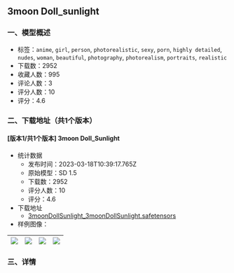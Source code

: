 ## 3moon Doll_sunlight
### 一、模型概述

- 标签：`anime`, `girl`, `person`, `photorealistic`, `sexy`, `porn`, `highly detailed`, `nudes`, `woman`, `beautiful`, `photography`, `photorealism`, `portraits`, `realistic`
- 下载数：2952
- 收藏人数：995
- 评论人数：3
- 评分人数：10
- 评分：4.6

### 二、下载地址（共1个版本）

#### [版本1/共1个版本] 3moon Doll_Sunlight

- 统计数据
  - 发布时间：2023-03-18T10:39:17.765Z
  - 原始模型：SD 1.5
  - 下载数：2952
  - 评分人数：10
  - 评分：4.6
- 下载地址
  - [3moonDollSunlight_3moonDollSunlight.safetensors](https://civitai.com/api/download/models/17234)
- 样例图像：

| <img src="https://image.civitai.com/xG1nkqKTMzGDvpLrqFT7WA/d1b496d1-5f6d-4c7c-4a10-b47a8bb2cc00/width=450/175102.jpeg" /> | <img src="https://image.civitai.com/xG1nkqKTMzGDvpLrqFT7WA/3cb2a52d-c8cd-49f8-622f-988545473a00/width=450/175100.jpeg" /> | <img src="https://image.civitai.com/xG1nkqKTMzGDvpLrqFT7WA/7b3a746f-6f8f-4792-3382-d6e1cd0f6b00/width=450/175096.jpeg" /> | <img src="https://image.civitai.com/xG1nkqKTMzGDvpLrqFT7WA/83b3b56d-f524-4d5c-f701-3f548d14d500/width=450/175097.jpeg" /> |
| ---- | ---- | ---- | ---- |


### 三、详情
<p></p>